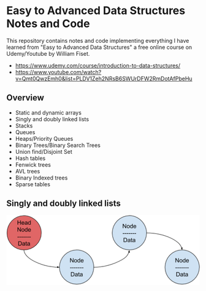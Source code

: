 # Easy to Advanced Data Structures Notes and Code
This repository contains notes and code implementing everything I have learned from "Easy to Advanced Data Structures" a free online course on Udemy/Youtube by William Fiset.

* https://www.udemy.com/course/introduction-to-data-structures/
* https://www.youtube.com/watch?v=Qmt0QwzEmh0&list=PLDV1Zeh2NRsB6SWUrDFW2RmDotAfPbeHu

## Overview
* Static and dynamic arrays
* Singly and doubly linked lists
* Stacks
* Queues
* Heaps/Priority Queues
* Binary Trees/Binary Search Trees
* Union find/Disjoint Set
* Hash tables
* Fenwick trees
* AVL trees
* Binary Indexed trees
* Sparse tables

## Singly and doubly linked lists
![image.png](Images\LinkedListDiagram.png)
